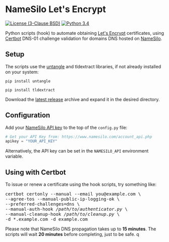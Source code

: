 # NameSilo Let's Encrypt

[![License (3-Clause BSD)](https://img.shields.io/badge/license-BSD%203--Clause-blue.svg?style=flat-square)](http://opensource.org/licenses/BSD-3-Clause)
[![Python 3.4](https://img.shields.io/badge/python-3.4-blue.svg)](https://www.python.org/)

Python scripts (hook) to automate obtaining [Let's Encrypt](https://letsencrypt.org/) certificates,
using [Certbot](https://certbot.eff.org/) DNS-01 challenge validation for domains DNS hosted on
[NameSilo](https://www.namesilo.com/).

## Setup

The scripts use the [untangle](https://untangle.readthedocs.io/en/latest/) and tldextract libraries, if not already installed on your system:

```
pip install untangle

pip install tldextract
```

Download the [latest release](https://github.com/ethauvin/namesilo-letsencrypt/releases) archive and expand it in the desired directory.


## Configuration

Add your [NameSilo API key](https://www.namesilo.com/account_api.php)
to the top of the `config.py` file:

```python
# Get your API Key from: https://www.namesilo.com/account_api.php
apikey = "YOUR_API_KEY"
```

Alternatively, the API key can be set in the `NAMESILO_API` environment variable.

## Using with Certbot

To issue or renew a certificate using the hook scripts, try something like:

<pre>
certbot certonly --manual --email you@example.com \
--agree-tos --manual-public-ip-logging-ok \
--preferred-challenges=dns \
--manual-auth-hook <em>/path/to/authenticator.py</em> \
--manual-cleanup-hook <em>/path/to/cleanup.py</em> \
-d *.example.com -d example.com
</pre>

Please note that NameSilo DNS propagation takes up to **15 minutes**. The scripts will wait **20 minutes** before completing, just to be safe.
q
